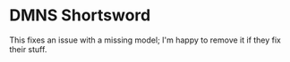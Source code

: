 # DMNS Shortsword

This fixes an issue with a missing model; I'm happy to remove it if they fix their stuff.
